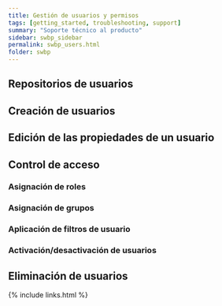 ```yaml
---
title: Gestión de usuarios y permisos
tags: [getting_started, troubleshooting, support]
summary: "Soporte técnico al producto"
sidebar: swbp_sidebar
permalink: swbp_users.html
folder: swbp
---
```


## Repositorios de usuarios

## Creación de usuarios

## Edición de las propiedades de un usuario

## Control de acceso

### Asignación de roles

### Asignación de grupos

### Aplicación de filtros de usuario

### Activación/desactivación de usuarios

## Eliminación de usuarios

{% include links.html %}
